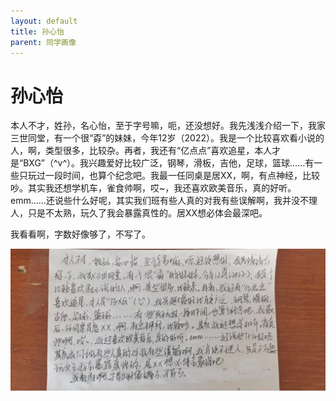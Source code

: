 ```yaml
---
layout: default
title: 孙心怡
parent: 同学画像
---
```


# 孙心怡

本人不才，姓孙，名心怡，至于字号嘛，呃，还没想好。我先浅浅介绍一下，我家三世同堂，有一个很“孬”的妹妹，今年12岁（2022）。我是一个比较喜欢看小说的人，啊，类型很多，比较杂。再者，我还有“亿点点”喜欢追星，本人才是“BXG”（\^v\^）。我兴趣爱好比较广泛，钢琴，滑板，吉他，足球，篮球……有一些只玩过一段时间，也算个纪念吧。我最一任同桌是居XX，啊，有点神经，比较吵。其实我还想学机车，雀食帅啊，哎~，我还喜欢欧美音乐，真的好听。emm……还说些什么好呢，其实我们班有些人真的对我有些误解啊，我并没不理人，只是不太熟，玩久了我会暴露真性的。居XX想必体会最深吧。

我看看啊，字数好像够了，不写了。

![孙心怡自我介绍](/photos/孙心怡.jpg)
